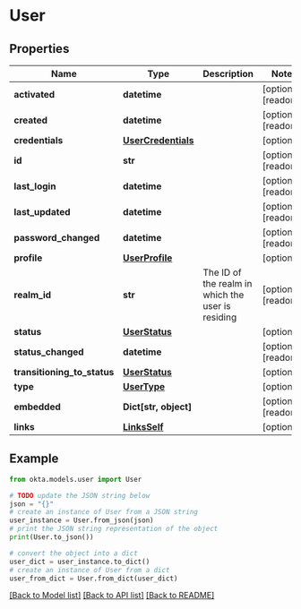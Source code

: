 # User


## Properties

Name | Type | Description | Notes
------------ | ------------- | ------------- | -------------
**activated** | **datetime** |  | [optional] [readonly] 
**created** | **datetime** |  | [optional] [readonly] 
**credentials** | [**UserCredentials**](UserCredentials.md) |  | [optional] 
**id** | **str** |  | [optional] [readonly] 
**last_login** | **datetime** |  | [optional] [readonly] 
**last_updated** | **datetime** |  | [optional] [readonly] 
**password_changed** | **datetime** |  | [optional] [readonly] 
**profile** | [**UserProfile**](UserProfile.md) |  | [optional] 
**realm_id** | **str** | The ID of the realm in which the user is residing | [optional] [readonly] 
**status** | [**UserStatus**](UserStatus.md) |  | [optional] 
**status_changed** | **datetime** |  | [optional] [readonly] 
**transitioning_to_status** | [**UserStatus**](UserStatus.md) |  | [optional] 
**type** | [**UserType**](UserType.md) |  | [optional] 
**embedded** | **Dict[str, object]** |  | [optional] [readonly] 
**links** | [**LinksSelf**](LinksSelf.md) |  | [optional] 

## Example

```python
from okta.models.user import User

# TODO update the JSON string below
json = "{}"
# create an instance of User from a JSON string
user_instance = User.from_json(json)
# print the JSON string representation of the object
print(User.to_json())

# convert the object into a dict
user_dict = user_instance.to_dict()
# create an instance of User from a dict
user_from_dict = User.from_dict(user_dict)
```
[[Back to Model list]](../README.md#documentation-for-models) [[Back to API list]](../README.md#documentation-for-api-endpoints) [[Back to README]](../README.md)


